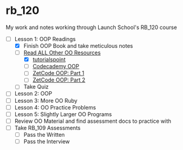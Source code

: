 # rb_120
My work and notes working through Launch School's RB_120 course

- [ ] Lesson 1: OOP Readings
  - [x] Finish OOP Book and take meticulous notes
  - [ ] [Read ALL Other OO Resources](./extra_resources/)
    - [x] [tutorialspoint](http://www.tutorialspoint.com/ruby/ruby_object_oriented.htm)
    - [ ] [Codecademy OOP](https://www.codecademy.com/learn/learn-ruby)
    - [ ] [ZetCode OOP: Part 1](https://zetcode.com/lang/rubytutorial/oop/)
    - [ ] [ZetCode OOP: Part 2](https://zetcode.com/lang/rubytutorial/oop2/)
  - [ ] Take Quiz
- [ ] Lesson 2: OOP
- [ ] Lesson 3: More OO Ruby
- [ ] Lesson 4: OO Practice Problems
- [ ] Lesson 5: Slightly Larger OO Programs
- [ ] Review OO Material and find assessment docs to practice with
- [ ] Take RB_109 Assessments
  - [ ] Pass the Written
  - [ ] Pass the Interview
